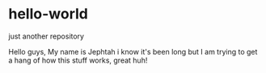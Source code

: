 # hello-world
just another repository

Hello guys, My name is Jephtah
i know it's been long but I am trying to get a hang of how this stuff works, great huh!
